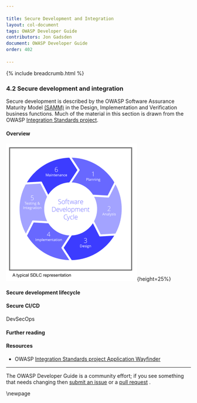 ```yaml
---

title: Secure Development and Integration
layout: col-document
tags: OWASP Developer Guide
contributors: Jon Gadsden
document: OWASP Developer Guide
order: 402

---
```


{% include breadcrumb.html %}

### 4.2 Secure development and integration

Secure development is described by the OWASP Software Assurance Maturity Model [(SAMM)][samm]
in the Design, Implementation and Verification business functions.
Much of the material in this section is drawn from the OWASP [Integration Standards project][ois].

#### Overview

![SDLC Diagram](assets/images/sdlc_diag.png "typical SDLC diagram"){height=25%}

#### Secure development lifecycle

#### Secure CI/CD

DevSecOps

#### Further reading

#### Resources

* OWASP [Integration Standards project Application Wayfinder][ois]

<script type="text/javascript" src="https://app.diagrams.net/js/viewer-static.min.js"></script>

----

The OWASP Developer Guide is a community effort; if you see something that needs changing
then [submit an issue][issue0402] or a [pull request][pr] .

[issue0402]: https://github.com/OWASP/www-project-developer-guide/issues/new?labels=enhancement&template=request.md&title=Update:%2004-foundations/02-secure-development
[ois]: https://owasp.org/www-project-integration-standards/
[pr]: https://github.com/OWASP/www-project-developer-guide/pulls
[samm]: https://owaspsamm.org/about/

\newpage
